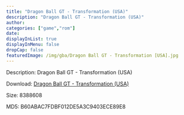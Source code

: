 ```yaml
---
title: "Dragon Ball GT - Transformation (USA)"
description: "Dragon Ball GT - Transformation (USA)"
author: 
categories: ["game","rom"]
date: 
displayInList: true
displayInMenu: false
dropCap: false
featuredImage: /img/gba/Dragon Ball GT - Transformation [USA].jpg
---
```


Description: Dragon Ball GT - Transformation (USA)

Download: <a style="text-decoration:underline;" href="https://mega.nz/#!veByHAqS!VLnMYD-NT7zg69mzdSI4piPTzL7v35Lsg23khaZG-Fo" target = "_blank" rel = "nofollow" > Dragon Ball GT - Transformation (USA)</a>

Size: 8388608

MD5: B60ABAC7FDBF012DE5A3C9403ECE89E8

